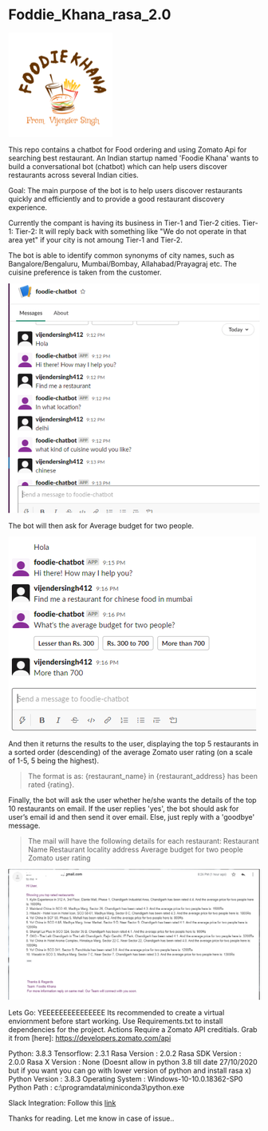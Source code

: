 # Foddie_Khana_rasa_2.0

![Logo Image](image.png)

This repo contains a chatbot for Food ordering and using Zomato Api for searching best restaurant.
An Indian startup named 'Foodie Khana' wants to build a conversational bot (chatbot) which can help users discover restaurants across several Indian cities.

Goal:
The main purpose of the bot is to help users discover restaurants quickly and efficiently and to provide a good restaurant discovery experience.

Currently the compant is having its business in Tier-1 and Tier-2 cities. 
Tier-1:
Tier-2:
It will reply back with something like "We do not operate in that area yet" if your city is not amoung Tier-1 and Tier-2.

The bot is able to identify common synonyms of city names, such as Bangalore/Bengaluru, Mumbai/Bombay, Allahabad/Prayagraj etc.
The cuisine preference is taken from the customer.

![Screenshot Bot](Slack_integration_result.PNG)

The bot will then ask for Average budget for two people.

![Screenshot Bot](Slack_integration_result2.PNG)
 
And then it returns the results to the user, displaying the top 5 restaurants in a sorted order (descending) of the average Zomato user rating (on a scale of 1-5, 5 being the highest). 
>The format is as: {restaurant_name} in {restaurant_address} has been rated {rating}.

Finally, the bot will ask the user whether he/she wants the details of the top 10 restaurants on email. If the user replies 'yes', the bot should ask for user’s email id and then send it over email. Else, just reply with a 'goodbye' message. 

>The mail will have the following details for each restaurant:
>Restaurant Name
>Restaurant locality address
>Average budget for two people
>Zomato user rating 

![Screenshot Mail](mail_result.PNG)

Lets Go: YEEEEEEEEEEEEEEE
Its recommended to create a virtual enviornment before start working.
Use Requirements.txt to install dependencies for the project.
Actions Require a Zomato API creditials. Grab it from [here]: https://developers.zomato.com/api

Python: 3.8.3
Tensorflow: 2.3.1
Rasa Version     : 2.0.2
Rasa SDK Version : 2.0.0
Rasa X Version   : None (Doesnt allow in python 3.8 till date 27/10/2020 but if you want you can go with lower version of python and install rasa x) 
Python Version   : 3.8.3
Operating System : Windows-10-10.0.18362-SP0
Python Path      : c:\programdata\miniconda3\python.exe

Slack Integration:  Follow this [link](https://medium.com/analytics-vidhya/integrating-your-rasa-chat-bot-with-slack-c18bffc6018b)

Thanks for reading. Let me know in case of issue.. 
